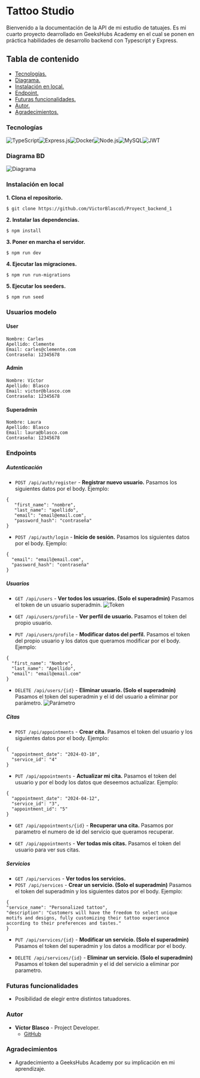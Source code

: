 # Tattoo Studio
Bienvenido a la documentación de la API de mi estudio de tatuajes. Es mi cuarto proyecto dearrollado en GeeksHubs Academy en el cual se ponen en práctica habilidades de desarrollo backend con Typescript y Express.

## Tabla de contenido

- [Tecnologías.](#tecnologías)
- [Diagrama.](#diagrama-bd)
- [Instalación en local.](#instalación-en-local)
- [Endpoint.](#endpoints)
- [Futuras funcionalidades.](#futuras-funcionalidades)
- [Autor.](#autor)
- [Agradecimientos.](#agradecimientos)

### Tecnologías

<img src="https://img.shields.io/badge/TypeScript-3178C6?style=for-the-badge&logo=typescript&logoColor=white" alt="TypeScript" /><img src="https://img.shields.io/badge/Express.js-000000?style=for-the-badge&logo=express&logoColor=white" alt="Express.js" /><img src="https://img.shields.io/badge/Docker-2496ED?style=for-the-badge&logo=docker&logoColor=white" alt="Docker" /><img src="https://img.shields.io/badge/Node.js-339933?style=for-the-badge&logo=node.js&logoColor=white" alt="Node.js" /><img src="https://img.shields.io/badge/MySQL-4479A1?style=for-the-badge&logo=mysql&logoColor=white" alt="MySQL" /><img src="https://img.shields.io/badge/JWT-000000?style=for-the-badge&logo=jsonwebtokens&logoColor=white" alt="JWT" />

### Diagrama BD

![Diagrama](./img/diagrama.jpg)

### Instalación en local

**1. Clona el repositorio.**
````
$ git clone https://github.com/VictorBlasco5/Proyect_backend_1
````
**2. Instalar las dependencias.**
````
$ npm install
````
**3. Poner en marcha el servidor.**
````
$ npm run dev
````
**4. Ejecutar las migraciones.**
````
$ npm run run-migrations
````
**5. Ejecutar los seeders.**
````
$ npm run seed
````

### Usuarios modelo
#### User
````
Nombre: Carles
Apellido: Clemente
Email: carles@clemente.com
Contraseña: 12345678
````
#### Admin
````
Nombre: Víctor
Apellido: Blasco
Email: victor@blasco.com
Contraseña: 12345678
````
#### Superadmin
````
Nombre: Laura
Apellido: Blasco
Email: laura@blasco.com
Contraseña: 12345678
````

### Endpoints
##### Autenticación
- `POST /api/auth/register` - **Registrar nuevo usuario.**
Pasamos los siguientes datos por el body. Ejemplo:
````
{
   "first_name": "nombre",
   "last_name": "apellido",
   "email": "email@email.com",
   "password_hash": "contraseña"
}
````

- `POST /api/auth/login` - **Inicio de sesión.**
Pasamos los siguientes datos por el body. Ejemplo:
````
{
  "email": "email@email.com",
  "password_hash": "contraseña"
}
````
##### Usuarios

- `GET /api/users` - **Ver todos los usuarios. (Solo el superadmin)**
Pasamos el token de un usuario superadmin.
![Token](./img/token.jpg)

- `GET /api/users/profile` - **Ver perfil de usuario.**
Pasamos el token del propio usuario.

- `PUT /api/users/profile` - **Modificar datos del perfil.**
Pasamos el token del propio usuario y los datos que queramos modificar por el body. Ejemplo:
````
{
  "first_name": "Nombre",
  "last_name": "Apellido",
  "email": "email@email.com"
}
````


- `DELETE /api/users/{id}` - **Eliminar usuario. (Solo el superadmin)**
Pasamos el token del superadmin y el id del usuario a eliminar por parámetro.
![Parámetro](./img/parametro.jpg)

##### Citas
- `POST /api/appointments` - **Crear cita.**
Pasamos el token del usuario y los siguientes datos por el body. Ejemplo:
````
{
  "appointment_date": "2024-03-10",
  "service_id": "4"
}
````
- `PUT /api/appointments` - **Actualizar mi cita.**
Pasamos el token del usuario y por el body los datos que deseemos actualizar. Ejemplo:
````
{
  "appointment_date": "2024-04-12",
  "service_id": "3",
  "appointment_id": "5"
}
````
- `GET /api/appointments/{id}` - **Recuperar una cita.**
Pasamos por parametro el numero de id del servicio que queramos recuperar.

- `GET /api/appointments` - **Ver todas mis citas.**
Pasamos el token del usuario para ver sus citas.

##### Servicios
- `GET /api/services` - **Ver todos los servicios.**
- `POST /api/services` - **Crear un servicio. (Solo el superadmin)**
Pasamos el token del superadmin y los siguientes datos por el body. Ejemplo:
````
{
"service_name": "Personalized tattoo",
"description": "Customers will have the freedom to select unique motifs and designs, fully customizing their tattoo experience according to their preferences and tastes."
}
````
- `PUT /api/services/{id}` - **Modificar un servicio. (Solo el superadmin)**
Pasamos el token del superadmin y los datos a modificar por el body.

- `DELETE /api/services/{id}` - **Eliminar un servicio. (Solo el superadmin)**
Pasamos el token del superadmin y el id del servicio a eliminar por parametro.


### Futuras funcionalidades
- Posibilidad de elegir entre distintos tatuadores.

### Autor
- **Víctor Blasco** - Project Developer.
   - [GitHub](https://github.com/VictorBlasco5)

### Agradecimientos
- Agradecimiento a GeeksHubs Academy por su implicación en mi aprendizaje.